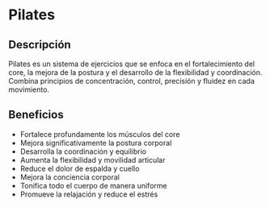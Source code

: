 # Pilates

## Descripción

Pilates es un sistema de ejercicios que se enfoca en el fortalecimiento del core, la mejora de la postura y el desarrollo de la flexibilidad y coordinación. Combina principios de concentración, control, precisión y fluidez en cada movimiento.

## Beneficios

- Fortalece profundamente los músculos del core
- Mejora significativamente la postura corporal
- Desarrolla la coordinación y equilibrio
- Aumenta la flexibilidad y movilidad articular
- Reduce el dolor de espalda y cuello
- Mejora la conciencia corporal
- Tonifica todo el cuerpo de manera uniforme
- Promueve la relajación y reduce el estrés